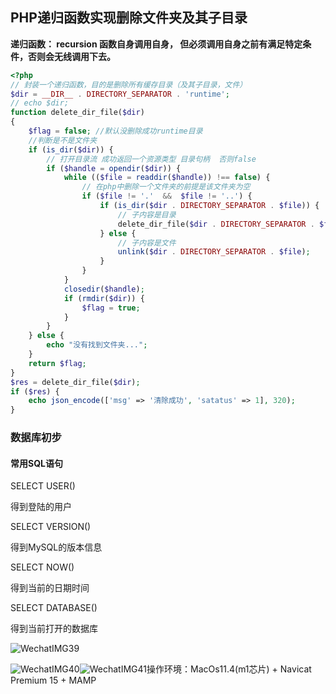 ## PHP递归函数实现删除文件夹及其子目录

**递归函数： recursion  函数自身调用自身， 但必须调用自身之前有满足特定条件，否则会无线调用下去。**

```php
<?php
// 封装一个递归函数，目的是删除所有缓存目录（及其子目录，文件）
$dir = __DIR__ . DIRECTORY_SEPARATOR . 'runtime';
// echo $dir;
function delete_dir_file($dir)
{
    $flag = false; //默认没删除成功runtime目录
    //判断是不是文件夹
    if (is_dir($dir)) {
        // 打开目录流 成功返回一个资源类型 目录句柄  否则false
        if ($handle = opendir($dir)) {
            while (($file = readdir($handle)) !== false) {
                // 在php中删除一个文件夹的前提是该文件夹为空
                if ($file != '.'  &&  $file != '..') {
                    if (is_dir($dir . DIRECTORY_SEPARATOR . $file)) {
                        // 子内容是目录
                        delete_dir_file($dir . DIRECTORY_SEPARATOR . $file);
                    } else {
                        // 子内容是文件
                        unlink($dir . DIRECTORY_SEPARATOR . $file);
                    }
                }
            }
            closedir($handle);
            if (rmdir($dir)) {
                $flag = true;
            }
        }
    } else {
        echo "没有找到文件夹...";
    }
    return $flag;
}
$res = delete_dir_file($dir);
if ($res) {
    echo json_encode(['msg' => '清除成功', 'satatus' => 1], 320);
}
```

### 数据库初步

#### 常用SQL语句

SELECT USER()

得到登陆的用户

SELECT VERSION()

得到MySQL的版本信息

SELECT NOW()

得到当前的日期时间

SELECT DATABASE()

得到当前打开的数据库

![WechatIMG39](/Users/xja/Downloads/PHP中文网学习/notes/homework/images/WechatIMG39.png)

![WechatIMG40](/Users/xja/Downloads/PHP中文网学习/notes/homework/images/WechatIMG40.png)![WechatIMG41](/Users/xja/Downloads/PHP中文网学习/notes/homework/images/WechatIMG41.png)操作环境：MacOs11.4(m1芯片) + Navicat Premium 15 + MAMP

